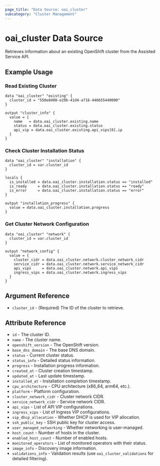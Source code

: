 ```yaml
---
page_title: "Data Source: oai_cluster"
subcategory: "Cluster Management"
---
```


# oai_cluster Data Source

Retrieves information about an existing OpenShift cluster from the Assisted Service API.

## Example Usage

### Read Existing Cluster

```hcl
data "oai_cluster" "existing" {
  cluster_id = "550e8400-e29b-41d4-a716-446655440000"
}

output "cluster_info" {
  value = {
    name   = data.oai_cluster.existing.name
    status = data.oai_cluster.existing.status
    api_vip = data.oai_cluster.existing.api_vips[0].ip
  }
}
```

### Check Cluster Installation Status

```hcl
data "oai_cluster" "installation" {
  cluster_id = var.cluster_id
}

locals {
  is_installed = data.oai_cluster.installation.status == "installed"
  is_ready     = data.oai_cluster.installation.status == "ready"
  is_error     = data.oai_cluster.installation.status == "error"
}

output "installation_progress" {
  value = data.oai_cluster.installation.progress
}
```

### Get Cluster Network Configuration

```hcl
data "oai_cluster" "network" {
  cluster_id = var.cluster_id
}

output "network_config" {
  value = {
    cluster_cidr = data.oai_cluster.network.cluster_network_cidr
    service_cidr = data.oai_cluster.network.service_network_cidr
    api_vips     = data.oai_cluster.network.api_vips
    ingress_vips = data.oai_cluster.network.ingress_vips
  }
}
```

## Argument Reference

* `cluster_id` - (Required) The ID of the cluster to retrieve.

## Attribute Reference

* `id` - The cluster ID.
* `name` - The cluster name.
* `openshift_version` - The OpenShift version.
* `base_dns_domain` - The base DNS domain.
* `status` - Current cluster status.
* `status_info` - Detailed status information.
* `progress` - Installation progress information.
* `created_at` - Cluster creation timestamp.
* `updated_at` - Last update timestamp.
* `installed_at` - Installation completion timestamp.
* `cpu_architecture` - CPU architecture (x86_64, arm64, etc.).
* `platform` - Platform configuration.
* `cluster_network_cidr` - Cluster network CIDR.
* `service_network_cidr` - Service network CIDR.
* `api_vips` - List of API VIP configurations.
* `ingress_vips` - List of Ingress VIP configurations.
* `vip_dhcp_allocation` - Whether DHCP is used for VIP allocation.
* `ssh_public_key` - SSH public key for cluster access.
* `user_managed_networking` - Whether networking is user-managed.
* `host_count` - Number of hosts in the cluster.
* `enabled_host_count` - Number of enabled hosts.
* `monitored_operators` - List of monitored operators with their status.
* `image_info` - Discovery image information.
* `validations_info` - Validation results (use `oai_cluster_validations` for detailed filtering).
